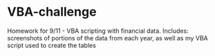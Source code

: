 # VBA-challenge
Homework for 9/11 - VBA scripting with financial data.
Includes: screenshots of portions of the data from each year, as well as my VBA script used to create the tables
